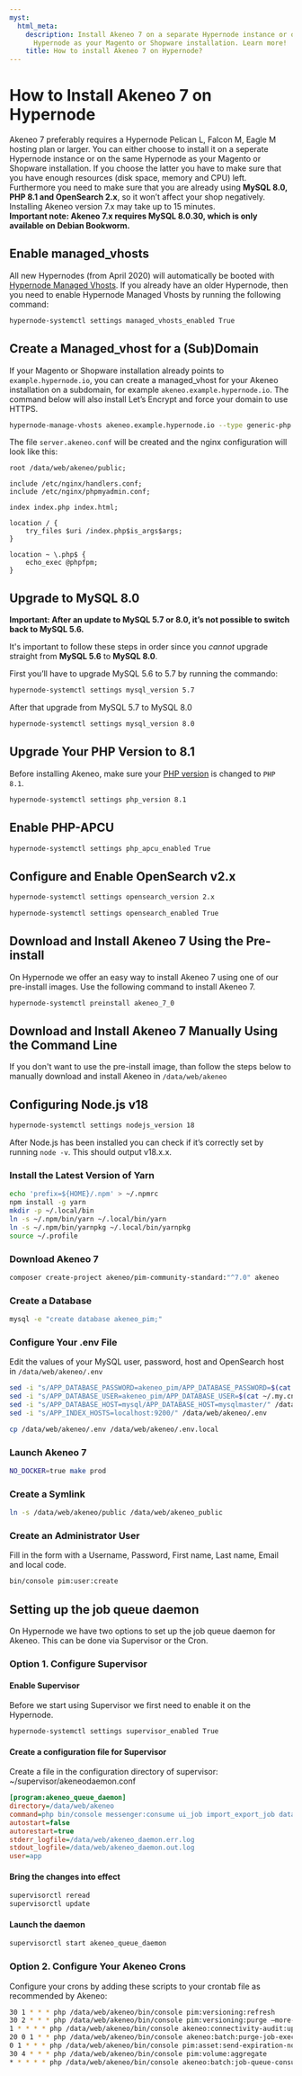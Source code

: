 ```yaml
---
myst:
  html_meta:
    description: Install Akeneo 7 on a separate Hypernode instance or on the same
      Hypernode as your Magento or Shopware installation. Learn more!
    title: How to install Akeneo 7 on Hypernode?
---
```


# How to Install Akeneo 7 on Hypernode

Akeneo 7 preferably requires a Hypernode Pelican L, Falcon M, Eagle M hosting plan or larger. You can either choose to install it on a seperate Hypernode instance or on the same Hypernode as your Magento or Shopware installation. If you choose the latter you have to make sure that you have enough resources (disk space, memory and CPU) left. Furthermore you need to make sure that you are already using **MySQL 8.0, PHP 8.1 and OpenSearch 2.x**, so it won’t affect your shop negatively. Installing Akeneo version 7.x may take up to 15 minutes.  
**Important note: Akeneo 7.x requires MySQL 8.0.30, which is only available on Debian Bookworm.** 

## Enable managed_vhosts

All new Hypernodes (from April 2020) will automatically be booted with [Hypernode Managed Vhosts](../../hypernode-platform/nginx/hypernode-managed-vhosts.md). If you already have an older Hypernode, then you need to enable Hypernode Managed Vhosts by running the following command:

```bash
hypernode-systemctl settings managed_vhosts_enabled True
```

## Create a Managed_vhost for a (Sub)Domain

If your Magento or Shopware installation already points to `example.hypernode.io`, you can create a managed_vhost for your Akeneo installation on a subdomain, for example `akeneo.example.hypernode.io`. The command below will also install Let’s Encrypt and force your domain to use HTTPS.

```bash
hypernode-manage-vhosts akeneo.example.hypernode.io --type generic-php --https --force-https --webroot /data/web/akeneo/public
```

The file `server.akeneo.conf` will be created and the nginx configuration will look like this:

```nginx
root /data/web/akeneo/public;

include /etc/nginx/handlers.conf;
include /etc/nginx/phpmyadmin.conf;

index index.php index.html;

location / {
    try_files $uri /index.php$is_args$args;
}

location ~ \.php$ {
    echo_exec @phpfpm;
}
```

## Upgrade to MySQL 8.0

**Important: After an update to MySQL 5.7 or 8.0, it’s not possible to switch back to MySQL 5.6.**

It's important to follow these steps in order since you *cannot* upgrade straight from **MySQL 5.6** to **MySQL 8.0**.

First you’ll have to upgrade MySQL 5.6 to 5.7 by running the commando:

```bash
hypernode-systemctl settings mysql_version 5.7
```

After that upgrade from MySQL 5.7 to MySQL 8.0

```bash
hypernode-systemctl settings mysql_version 8.0
```

## Upgrade Your PHP Version to 8.1

Before installing Akeneo, make sure your [PHP version](../../hypernode-platform/php/supported-php-versions-and-how-to-change-them-on-hypernode.md#changing-the-php-version-you-use-on-hypernode) is changed to `PHP 8.1`.

```bash
hypernode-systemctl settings php_version 8.1
```

## Enable PHP-APCU

```bash
hypernode-systemctl settings php_apcu_enabled True
```

## Configure and Enable OpenSearch v2.x

```bash
hypernode-systemctl settings opensearch_version 2.x
```

```bash
hypernode-systemctl settings opensearch_enabled True
```

## Download and Install Akeneo 7 Using the Pre-install

On Hypernode we offer an easy way to install Akeneo 7 using one of our pre-install images. Use the following command to install Akeneo 7.

```bash
hypernode-systemctl preinstall akeneo_7_0
```

## Download and Install Akeneo 7 Manually Using the Command Line

If you don't want to use the pre-install image, than follow the steps below to manually download and install Akeneo in `/data/web/akeneo`

## Configuring Node.js v18

```bash
hypernode-systemctl settings nodejs_version 18
```

After Node.js has been installed you can check if it’s correctly set by running `node -v`. This should output v18.x.x.

### Install the Latest Version of Yarn

```bash
echo 'prefix=${HOME}/.npm' > ~/.npmrc
npm install -g yarn
mkdir -p ~/.local/bin
ln -s ~/.npm/bin/yarn ~/.local/bin/yarn
ln -s ~/.npm/bin/yarnpkg ~/.local/bin/yarnpkg
source ~/.profile
```

### Download Akeneo 7

```bash
composer create-project akeneo/pim-community-standard:"^7.0" akeneo
```

### Create a Database

```bash
mysql -e "create database akeneo_pim;"
```

### Configure Your .env File

Edit the values of your MySQL user, password, host and OpenSearch host in `/data/web/akeneo/.env`

```bash
sed -i "s/APP_DATABASE_PASSWORD=akeneo_pim/APP_DATABASE_PASSWORD=$(cat ~/.my.cnf | grep password | awk '{print$NF}')/" /data/web/akeneo/.env
sed -i "s/APP_DATABASE_USER=akeneo_pim/APP_DATABASE_USER=$(cat ~/.my.cnf | grep user | awk '{print$NF}')/" /data/web/akeneo/.env
sed -i "s/APP_DATABASE_HOST=mysql/APP_DATABASE_HOST=mysqlmaster/" /data/web/akeneo/.env
sed -i "s/APP_INDEX_HOSTS=localhost:9200/" /data/web/akeneo/.env

cp /data/web/akeneo/.env /data/web/akeneo/.env.local
```

### Launch Akeneo 7

```bash
NO_DOCKER=true make prod
```

### Create a Symlink

```bash
ln -s /data/web/akeneo/public /data/web/akeneo_public
```

### Create an Administrator User

Fill in the form with a Username, Password, First name, Last name, Email and local code.

```bash
bin/console pim:user:create
```

## Setting up the job queue daemon

On Hypernode we have two options to set up the job queue daemon for Akeneo. This can be done via Supervisor or the Cron.

### Option 1. Configure Supervisor

#### Enable Supervisor

Before we start using Supervisor we first need to enable it on the Hypernode.

```bash
hypernode-systemctl settings supervisor_enabled True
```

#### Create a configuration file for Supervisor

Create a file in the configuration directory of supervisor: ~/supervisor/akeneodaemon.conf

```ini
[program:akeneo_queue_daemon]
directory=/data/web/akeneo
command=php bin/console messenger:consume ui_job import_export_job data_maintenance_job --env=prod
autostart=false
autorestart=true
stderr_logfile=/data/web/akeneo_daemon.err.log
stdout_logfile=/data/web/akeneo_daemon.out.log
user=app
```

#### Bring the changes into effect

```bash
supervisorctl reread
supervisorctl update
```

#### Launch the daemon

```bash
supervisorctl start akeneo_queue_daemon
```

### Option 2. Configure Your Akeneo Crons

Configure your crons by adding these scripts to your crontab file as recommended by Akeneo:

```bash
30 1 * * * php /data/web/akeneo/bin/console pim:versioning:refresh
30 2 * * * php /data/web/akeneo/bin/console pim:versioning:purge –more-than-days 90
1 * * * * php /data/web/akeneo/bin/console akeneo:connectivity-audit:update-data
20 0 1 * * php /data/web/akeneo/bin/console akeneo:batch:purge-job-execution
0 1 * * * php /data/web/akeneo/bin/console pim:asset:send-expiration-notification
30 4 * * * php /data/web/akeneo/bin/console pim:volume:aggregate
* * * * * php /data/web/akeneo/bin/console akeneo:batch:job-queue-consumer-daemon
```
